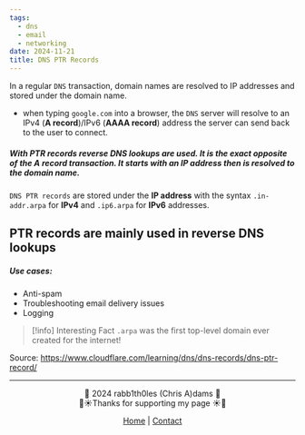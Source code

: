 ```yaml
---
tags:
  - dns
  - email
  - networking
date: 2024-11-21
title: DNS PTR Records
---
```

In a regular `DNS` transaction, domain names are resolved to IP addresses and stored under the domain name.
* when typing `google.com` into a browser, the `DNS` server will resolve to an IPv4 (**A record**)/IPv6 (**AAAA record**) address the server can send back to the user to connect.

##### With PTR records **reverse DNS lookups** are used. It is the exact opposite of the **A record** transaction. It starts with an **IP address** then is resolved to the **domain** name. 

`DNS PTR records` are stored under the **IP address** with the syntax `.in-addr.arpa` for **IPv4** and `.ip6.arpa` for **IPv6** addresses.

## PTR records are mainly used in **reverse DNS lookups**

##### Use cases:
* Anti-spam
* Troubleshooting email delivery issues
* Logging


> [!info] Interesting Fact
> `.arpa` was the first top-level domain ever created for the internet!


Source: https://www.cloudflare.com/learning/dns/dns-records/dns-ptr-record/

---
<div style="text-align: center;">
	<div class="gradient-text">👾 2024 rabb1th0les (Chris A)dams 👾</div> 
	🌴☀Thanks for supporting my page ☀🌴
	<nav>
		<ul style="list-style: none; padding: 0;">
			<div style="text-align: center;">
				<li><a href="index.html">Home</a> | <a href="Contact.html">Contact</a></li>
			</div>
		</ul>
	</nav>	
</div>